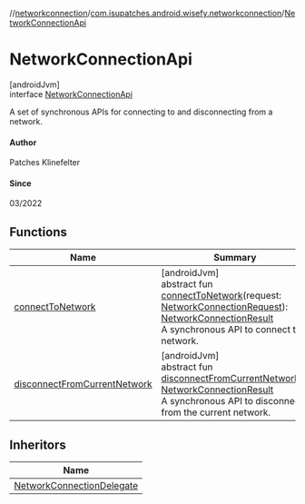 //[networkconnection](../../../index.md)/[com.isupatches.android.wisefy.networkconnection](../index.md)/[NetworkConnectionApi](index.md)

# NetworkConnectionApi

[androidJvm]\
interface [NetworkConnectionApi](index.md)

A set of synchronous APIs for connecting to and disconnecting from a network.

#### Author

Patches Klinefelter

#### Since

03/2022

## Functions

| Name | Summary |
|---|---|
| [connectToNetwork](connect-to-network.md) | [androidJvm]<br>abstract fun [connectToNetwork](connect-to-network.md)(request: [NetworkConnectionRequest](../../com.isupatches.android.wisefy.networkconnection.entities/-network-connection-request/index.md)): [NetworkConnectionResult](../../com.isupatches.android.wisefy.networkconnection.entities/-network-connection-result/index.md)<br>A synchronous API to connect to a network. |
| [disconnectFromCurrentNetwork](disconnect-from-current-network.md) | [androidJvm]<br>abstract fun [disconnectFromCurrentNetwork](disconnect-from-current-network.md)(): [NetworkConnectionResult](../../com.isupatches.android.wisefy.networkconnection.entities/-network-connection-result/index.md)<br>A synchronous API to disconnect from the current network. |

## Inheritors

| Name |
|---|
| [NetworkConnectionDelegate](../-network-connection-delegate/index.md) |

